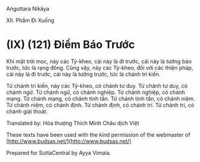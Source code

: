  

Aṅguttara Nikāya

XII. Phẩm Ði Xuống

# (IX) (121) Ðiềm Báo Trước

Khi mặt trời mọc, này các Tỷ-kheo, cái này là đi trước, cái này là tướng báo trước, tức là rạng đông. Cũng vậy, này các Tỷ-kheo, đối với các thiện pháp, cái này là đi trước, cái này là tướng trước, tức là chánh tri kiến.

Từ chánh tri kiến, này các Tỷ-kheo, có chánh tư duy. Từ chánh tư duy, có chánh ngữ. Từ chánh ngữ, có chánh nghiệp. Từ chánh nghiệp, có chánh mạng. Từ chánh mạng, có chánh tinh tấn. Từ chánh tinh tấn, có chánh niệm. Từ chánh niệm, có chánh định. Từ chánh định, có chánh trí. Từ chánh trí, có chánh giải thoát.

Translated by: Hòa thượng Thích Minh Châu dịch Việt

These texts have been used with the kind permission of the webmaster of [http://www.budsas.net/](http://www.budsas.net/)

Prepared for SuttaCentral by Ayya Vimala.